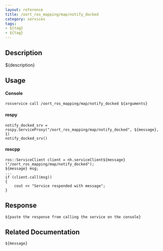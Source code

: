 ```yaml
---
layout: reference
title: /oort_ros_mapping/map/notify_docked
category: services
tags: 
- ${tag} 
- ${tag}
---
```


## Description
${description}

## Usage
#### Console
```
rosservice call /oort_ros_mapping/map/notify_docked ${arguments}
```

#### rospy
```
notify_docked_srv = rospy.ServiceProxy("/oort_ros_mapping/map/notify_docked", ${message}, 1)
notify_docked_srv()
```

#### roscpp
```
ros::ServiceClient client = nh.serviceClient${message}("/oort_ros_mapping/map/notify_docked");
${message} msg;
...
if (client.call(msg))
{
    cout << "Service responded with message";
}
```

## Response
```
${paste the response from calling the service on the console}
```

## Related Documentation
``${message}``  